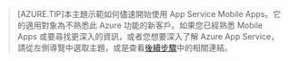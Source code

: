 
>[AZURE.TIP]本主題示範如何儘速開始使用 App Service Mobile Apps。它的適用對象為不熟悉此 Azure 功能的新客戶。如果您已經熟悉 Mobile Apps 或要尋找更深入的資訊，或者您想要深入了解 Azure App Service，請從左側導覽中選取主題，或是查看[後續步驟](#next-steps)中的相關連結。

<!---HONumber=Oct15_HO3-->